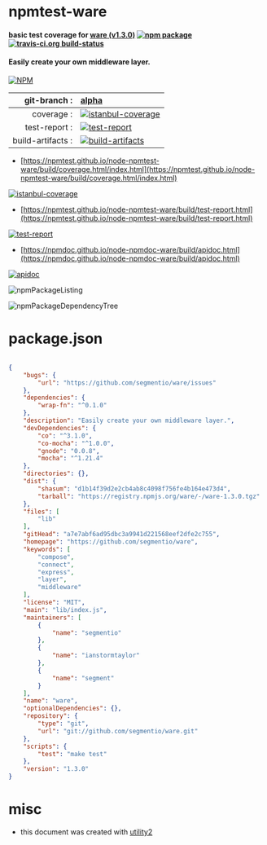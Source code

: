 # npmtest-ware

#### basic test coverage for  [ware (v1.3.0)](https://github.com/segmentio/ware)  [![npm package](https://img.shields.io/npm/v/npmtest-ware.svg?style=flat-square)](https://www.npmjs.org/package/npmtest-ware) [![travis-ci.org build-status](https://api.travis-ci.org/npmtest/node-npmtest-ware.svg)](https://travis-ci.org/npmtest/node-npmtest-ware)

#### Easily create your own middleware layer.

[![NPM](https://nodei.co/npm/ware.png?downloads=true&downloadRank=true&stars=true)](https://www.npmjs.com/package/ware)

| git-branch : | [alpha](https://github.com/npmtest/node-npmtest-ware/tree/alpha)|
|--:|:--|
| coverage : | [![istanbul-coverage](https://npmtest.github.io/node-npmtest-ware/build/coverage.badge.svg)](https://npmtest.github.io/node-npmtest-ware/build/coverage.html/index.html)|
| test-report : | [![test-report](https://npmtest.github.io/node-npmtest-ware/build/test-report.badge.svg)](https://npmtest.github.io/node-npmtest-ware/build/test-report.html)|
| build-artifacts : | [![build-artifacts](https://npmtest.github.io/node-npmtest-ware/glyphicons_144_folder_open.png)](https://github.com/npmtest/node-npmtest-ware/tree/gh-pages/build)|

- [https://npmtest.github.io/node-npmtest-ware/build/coverage.html/index.html](https://npmtest.github.io/node-npmtest-ware/build/coverage.html/index.html)

[![istanbul-coverage](https://npmtest.github.io/node-npmtest-ware/build/screenCapture.buildCi.browser.%252Ftmp%252Fbuild%252Fcoverage.lib.html.png)](https://npmtest.github.io/node-npmtest-ware/build/coverage.html/index.html)

- [https://npmtest.github.io/node-npmtest-ware/build/test-report.html](https://npmtest.github.io/node-npmtest-ware/build/test-report.html)

[![test-report](https://npmtest.github.io/node-npmtest-ware/build/screenCapture.buildCi.browser.%252Ftmp%252Fbuild%252Ftest-report.html.png)](https://npmtest.github.io/node-npmtest-ware/build/test-report.html)

- [https://npmdoc.github.io/node-npmdoc-ware/build/apidoc.html](https://npmdoc.github.io/node-npmdoc-ware/build/apidoc.html)

[![apidoc](https://npmdoc.github.io/node-npmdoc-ware/build/screenCapture.buildCi.browser.%252Ftmp%252Fbuild%252Fapidoc.html.png)](https://npmdoc.github.io/node-npmdoc-ware/build/apidoc.html)

![npmPackageListing](https://npmtest.github.io/node-npmtest-ware/build/screenCapture.npmPackageListing.svg)

![npmPackageDependencyTree](https://npmtest.github.io/node-npmtest-ware/build/screenCapture.npmPackageDependencyTree.svg)



# package.json

```json

{
    "bugs": {
        "url": "https://github.com/segmentio/ware/issues"
    },
    "dependencies": {
        "wrap-fn": "^0.1.0"
    },
    "description": "Easily create your own middleware layer.",
    "devDependencies": {
        "co": "^3.1.0",
        "co-mocha": "^1.0.0",
        "gnode": "0.0.8",
        "mocha": "^1.21.4"
    },
    "directories": {},
    "dist": {
        "shasum": "d1b14f39d2e2cb4ab8c4098f756fe4b164e473d4",
        "tarball": "https://registry.npmjs.org/ware/-/ware-1.3.0.tgz"
    },
    "files": [
        "lib"
    ],
    "gitHead": "a7e7abf6ad95dbc3a9941d221568eef2dfe2c755",
    "homepage": "https://github.com/segmentio/ware",
    "keywords": [
        "compose",
        "connect",
        "express",
        "layer",
        "middleware"
    ],
    "license": "MIT",
    "main": "lib/index.js",
    "maintainers": [
        {
            "name": "segmentio"
        },
        {
            "name": "ianstormtaylor"
        },
        {
            "name": "segment"
        }
    ],
    "name": "ware",
    "optionalDependencies": {},
    "repository": {
        "type": "git",
        "url": "git://github.com/segmentio/ware.git"
    },
    "scripts": {
        "test": "make test"
    },
    "version": "1.3.0"
}
```



# misc
- this document was created with [utility2](https://github.com/kaizhu256/node-utility2)
